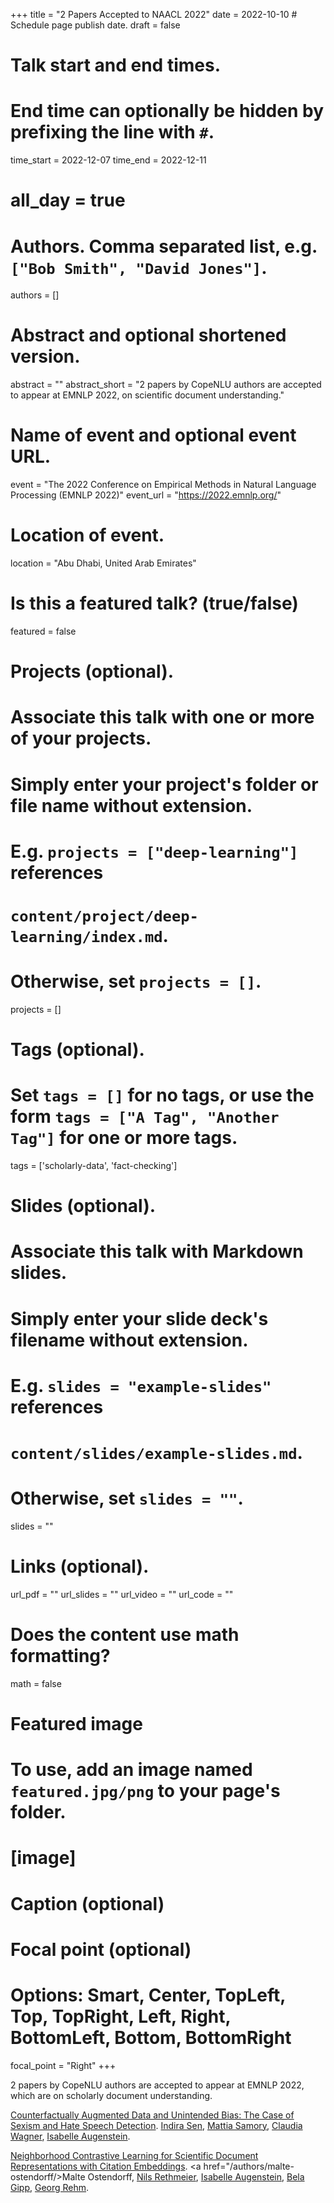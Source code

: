 +++
title = "2 Papers Accepted to NAACL 2022"
date = 2022-10-10  # Schedule page publish date.
draft = false

# Talk start and end times.
#   End time can optionally be hidden by prefixing the line with `#`.
time_start = 2022-12-07
time_end = 2022-12-11
# all_day = true

# Authors. Comma separated list, e.g. `["Bob Smith", "David Jones"]`.
authors = []

# Abstract and optional shortened version.
abstract = ""
abstract_short = "2 papers by CopeNLU authors are accepted to appear at EMNLP 2022, on scientific document understanding."

# Name of event and optional event URL.
event = "The 2022 Conference on Empirical Methods in Natural Language Processing  (EMNLP 2022)"
event_url = "https://2022.emnlp.org/"

# Location of event.
location = "Abu Dhabi, United Arab Emirates"

# Is this a featured talk? (true/false)
featured = false

# Projects (optional).
#   Associate this talk with one or more of your projects.
#   Simply enter your project's folder or file name without extension.
#   E.g. `projects = ["deep-learning"]` references 
#   `content/project/deep-learning/index.md`.
#   Otherwise, set `projects = []`.
projects = []

# Tags (optional).
#   Set `tags = []` for no tags, or use the form `tags = ["A Tag", "Another Tag"]` for one or more tags.
tags = ['scholarly-data', 'fact-checking']

# Slides (optional).
#   Associate this talk with Markdown slides.
#   Simply enter your slide deck's filename without extension.
#   E.g. `slides = "example-slides"` references 
#   `content/slides/example-slides.md`.
#   Otherwise, set `slides = ""`.
slides = ""

# Links (optional).
url_pdf = ""
url_slides = ""
url_video = ""
url_code = ""

# Does the content use math formatting?
math = false

# Featured image
# To use, add an image named `featured.jpg/png` to your page's folder. 
# [image]
  # Caption (optional)

  # Focal point (optional)
  # Options: Smart, Center, TopLeft, Top, TopRight, Left, Right, BottomLeft, Bottom, BottomRight
  focal_point = "Right"
+++

2 papers by CopeNLU authors are accepted to appear at EMNLP 2022, which are on scholarly document understanding.

<a href="/publication/2022_naacl_sen/">Counterfactually Augmented Data and Unintended Bias: The Case of Sexism and Hate Speech Detection</a>.
<a href="/authors/indira-sen/">Indira Sen</a>, <a href="/authors/mattia-samory">Mattia Samory</a>, <a href="/authors/claudia-wagner/">Claudia Wagner</a>, <a href="/authors/isabelle-augenstein/">Isabelle Augenstein</a>.

<a href="/publication/2022_emnlp_ostendorff/">Neighborhood Contrastive Learning for Scientific Document Representations with Citation Embeddings</a>.
<a href="/authors/malte-ostendorff/>Malte Ostendorff</a>, <a href="/authors/nils-rethmeier/">Nils Rethmeier</a>, <a href="/authors/isabelle-augenstein/">Isabelle Augenstein</a>,
 <a href="/authors/bela-gipp/">Bela Gipp</a>, <a href="/authors/georg-rehm/">Georg Rehm</a>.
